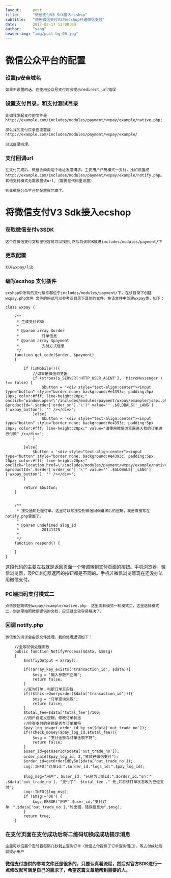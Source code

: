 ```yaml
---
layout:     post
title:      "微信支付V3 Sdk接入ecshop"
subtitle:   "使用微信支付V3为ecshop开通微信支付"
date:       2017-02-17 11:00:00
author:     "yang"
header-img: "img/post-bg-06.jpg"
---
```

# 微信公众平台的配置

###     设置js安全域名
    如果不设置的话，在使用公众号支付时会提示redirect_url错误

###  设置支付目录，和支付测试目录
    比如我发起支付的文件是 http://example.com/includes/modules/payment/wxpay/example/native.php;
    
    那么我的支付目录要设置成 http://example.com/includes/modules/payment/wxpay/example/
    
    测试目录同理。

### 支付回调url
    在支付完成后，微信会向向这个地址发送请求。主要用户扫码模式一支付，比如设置成
    http://example.com/includes/modules/payment/wxpay/example/notify.php。
    其他支付模式无需设置该url,（需要在代码里设置）
    
    到此微信公众平台的配置就完成了。
    
# 将微信支付V3 Sdk接入ecshop

### 获取微信支付v3SDK
    这个在微信支付文档里很容易可以找到,然后将该SDK放进includes/modules/payment/下

### 更改配置
    打开wxpay/lib

### 编写ecshop 支付插件
    ecshop中所有的支付插件都位于includes/modules/payment/下，在该目录下创建wxpay.php文件 文件的格式可以参考该目录下其他的文件。在该文件中创建wxpay类，如下：
    
    
```
class wxpay {
	
	/**
	 * 生成支付代码
	 * 
	 * @param array $order
	 *        	订单信息
	 * @param array $payment
	 *        	支付方式信息
	 */
	function get_code($order, $payment) 
	{
	  
		if (isMobile()){
			//如果是微信浏览器
			if (strpos($_SERVER['HTTP_USER_AGENT'], 'MicroMessenger') !== false) {
				$button = '<div style="text-align:center"><input type="button" style="border:none; background:#e4393c; padding:5px 20px; color:#fff; line-height:20px;" onclick="window.open(\'/includes/modules/payment/wxpay/example/jsapi.php?&productId='.$order['order_sn'].'\')" value="' .$GLOBALS['_LANG']['wxpay_button']. '" /></div>';
			}else{
				$button = '<div style="text-align:center"><input type="button" style="border:none; background:#e4393c; padding:5px 20px; color:#fff; line-height:20px;" value="请使用微信浏览器进入我的订单进行付款" /></div>';
			}
			
		}else{
			$button = '<div style="text-align:center"><input type="button" style="border:none; background:#e4393c; padding:5px 20px; color:#fff; line-height:20px;" onclick="location.href=\'/includes/modules/payment/wxpay/example/native.php?&productId='.$order['order_sn'].'\'" value="' .$GLOBALS['_LANG']['wxpay_button']. '" /></div>';
		}

		return $button;
	}
	
	
	/**
	 * 接受通知处理订单。这里可以写接受到微信回调请求后的逻辑，我是直接写在notify.php里面了。
	 * 
	 * @param undefined $log_id
	 *        	20141125
	 *        	
	 */
	function respond() {

	}
}
```
这段代码的主要左右就是返回页面一个带调转到支付页面的按钮。手机浏览器，微信浏览器，及PC浏览器返回的按钮都是不同的。手机非微信浏览器现在还没办法用微信支付。

### PC端扫码支付模式二
    点击按钮跳转到wxpay/example/native.php  这里面有模式一和模式二，这里选择模式二，到这里按照微信提供的文档，应该就比较容易解决了。

### 回调 notify.php 
    微信发的请求会由该文件处理。我的处理逻辑如下：
    
    
```
	//重写回调处理函数
	public function NotifyProcess($data, &$msg)
	{
		$notfiyOutput = array();
		
		if(!array_key_exists("transaction_id", $data)){
			$msg = "输入参数不正确";
			return false;
		}
		//查询订单，判断订单真实性
		if(!$this->Queryorder($data["transaction_id"])){
			$msg = "订单查询失败";
			return false;
		}
		$total_fee=$data['total_fee']/100;
		//用户自定义逻辑，修改订单状态
		//检查支付的金额是否与订单相符
		$pay_log_id=get_order_id_by_sn($data['out_trade_no']);
		if(!check_money($pay_log_id,$total_fee)){
			$msg = "支付金额与订单金额不符";
			return false;
		}
		$user_id=getUserId($data['out_trade_no']);
		order_paid($pay_log_id, 2,"货款已微信支付");
		$order_id=getOrderIdBySn($data['out_trade_no']);
		Log::INFO("订单id:".$order_id."logs_id:".$pay_log_id);

		$log_msg="用户". $user_id. "已经为订单id:".$order_id."sn：" .$data['out_trade_no']. "支付了". $total_fee ." 元,并将该订单状态改为已经支付";
		Log::INFO($log_msg);
		if ($msg!='OK') {
			Log::ERROR("用户".$user_id."支付订单：".$data['out_trade_no']."时出错，错误信息为".$msg);
		}
		return true;
	}
```

### 在支付页面在支付成功后将二维码切换成成功提示消息

    这里可以设置个定时器每隔几秒就去查询订单（微信支付提供了订单查询借口），等支付成功后就提示用户 
    
#### 微信支付提供的参考文件还是很多的，只要认真看流程，然后对官方SDK进行一点修改就可满足自己的需求了，希望这篇文章能帮到需要的人。
    
    
